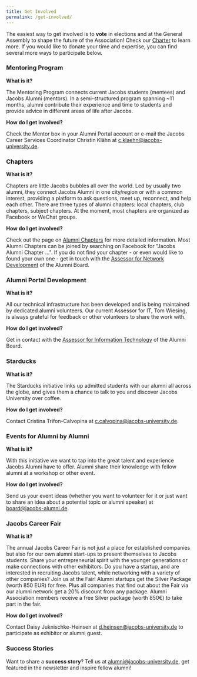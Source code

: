 ```yaml
---
title: Get Involved
permalink: /get-involved/
---
```


The easiest way to get involved is to __vote__ in elections and at the General Assembly to shape the future of the Association!
Check our [Charter](/documents/charter/english/) to learn more. 
If you would like to donate your time and expertise, you can find several more ways to participate below. 

### Mentoring Program

__What is it?__

The Mentoring Program connects current Jacobs students (mentees) and Jacobs Alumni (mentors). In a semi-structured program spanning ~11 months, alumni contribute their experience and time to students and provide advice in different areas of life after Jacobs. 

__How do I get involved?__

Check the Mentor box in your Alumni Portal account or e-mail the Jacobs Career Services Coordinator Christin Klähn at [c.klaehn@jacobs-university.de](mailto:c.klaehn@jacobs-university.de). 

### Chapters

__What is it?__

Chapters are little Jacobs bubbles all over the world. 
Led by usually two alumni, they connect Jacobs Alumni in one city/region or with a common interest, providing a platform to ask questions, meet up, reconnect, and help each other.
There are three types of alumni chapters: local chapters, club chapters, subject chapters.
At the moment, most chapters are organized as Facebook or WeChat groups. 

__How do I get involved?__

Check out the page on [Alumni Chapters](/chapters/) for more detailed information.
Most Alumni Chapters can be joined by searching on Facebook for "Jacobs Alumni Chapter ...".
If you do not find your chapter - or even would like to found your own one - get in touch with the [Assessor for Network Development](/board/) of the Alumni Board. 



### Alumni Portal Development

__What is it?__

All our technical infrastructure has been developed and is being maintained by dedicated alumni volunteers. Our current Assessor for IT, Tom Wiesing, is always grateful for feedback or other volunteers to share the work with.

__How do I get involved?__

Get in contact with the [Assessor for Information Technology](/board/) of the Alumni Board. 

### Starducks

__What is it?__

The Starducks initiative links up admitted students with our alumni all across the globe, and gives them a chance to talk to you and discover Jacobs University over coffee. 

__How do I get involved?__

Contact Cristina Trifon-Calvopina at [c.calvopina@jacobs-university.de](mailto:c.calvopina@jacobs-university.de).

### Events for Alumni by Alumni

__What is it?__

With this initiative we want to tap into the great talent and experience Jacobs Alumni have to offer. Alumni share their knowledge with fellow alumni at a workshop or other event.

__How do I get involved?__

Send us your event ideas (whether you want to volunteer for it or just want to share an idea about a potential topic or alumni speaker) at [board@jacobs-alumni.de](mailto:board@jacobs-alumni.de).  

### Jacobs Career Fair

__What is it?__

The annual Jacobs Career Fair is not just a place for established companies but also for our own alumni start-ups to present themselves to Jacobs students. Share your entrepreneurial spirit with the younger generations or make connections with other exhibitors. Do you have a startup, and are interested in recruiting Jacobs talent, while networking with a variety of other companies? Join us at the Fair! Alumni startups get the Silver Package (worth 850 EUR) for free. Plus all companies that find out about the Fair via our alumni network get a 20% discount from any package.  Alumni Association members receive a free Silver package (worth 850€) to take part in the fair. 

__How do I get involved?__

Contact Daisy Juknischke-Heinsen at [d.heinsen@jacobs-university.de](mailto:d.heinsen@jacobs-university.de) to participate as exhibitor or alumni guest.

### Success Stories

Want to share a __success story__? Tell us at [alumni@jacobs-university.de](mailto:alumni@jacobs-university.de), get featured in the newsletter and inspire fellow alumni! 